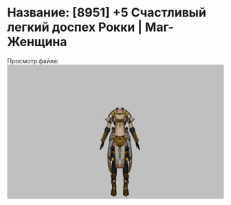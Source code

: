 # Название: [8951] +5 Счастливый легкий доспех Рокки | Маг-Женщина

Просмотр файла:
![p050032.png](p050032.png)